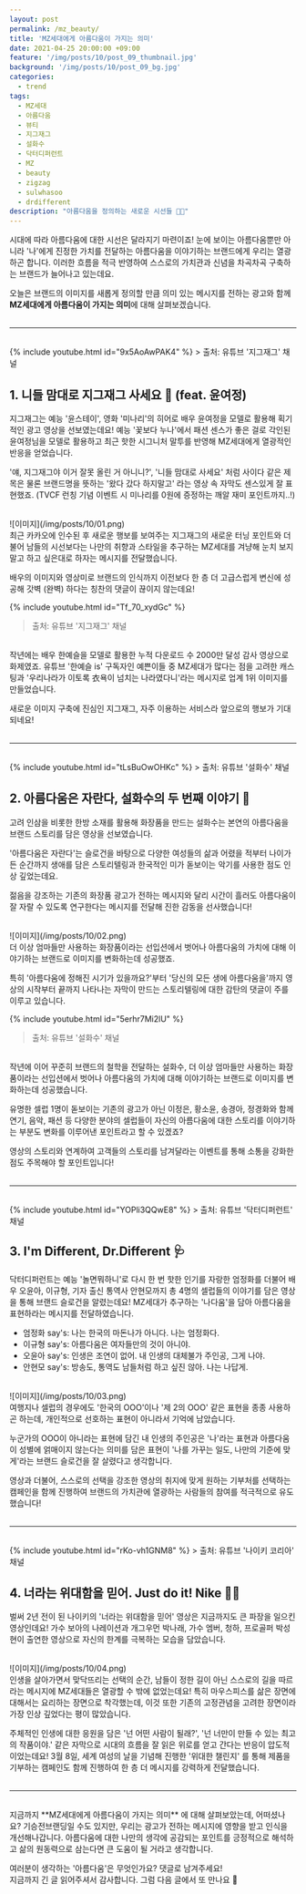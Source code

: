 ```yaml
---
layout: post
permalink: /mz_beauty/
title: 'MZ세대에게 아름다움이 가지는 의미'
date: 2021-04-25 20:00:00 +09:00
feature: '/img/posts/10/post_09_thumbnail.jpg'
background: '/img/posts/10/post_09_bg.jpg'
categories:
  - trend
tags:
  - MZ세대
  - 아름다움
  - 뷰티
  - 지그재그
  - 설화수
  - 닥터디퍼런트
  - MZ
  - beauty
  - zigzag
  - sulwhasoo
  - drdifferent
description: "아름다움을 정의하는 새로운 시선들 👸👀"
---
```


시대에 따라 아름다움에 대한 시선은 달라지기 마련이죠! 눈에 보이는 아름다움뿐만 아니라 '나'에게 진정한 가치를 전달하는 아름다움을 이야기하는 브랜드에게 우리는 열광하곤 합니다. 이러한 흐름을 적극 반영하여 스스로의 가치관과 신념을 차곡차곡 구축하는 브랜드가 늘어나고 있는데요.

오늘은 브랜드의 이미지를 새롭게 정의할 만큼 의미 있는 메시지를 전하는 광고와 함께 **MZ세대에게 아름다움이 가지는 의미**에 대해 살펴보겠습니다. <br><br>

---

<br>
{% include youtube.html id="9x5AoAwPAK4" %}
> 출처: 유튜브 '지그재그' 채널


## 1. 니들 맘대로 지그재그 사세요 🛒 (feat. 윤여정)

지그재그는 예능 '윤스테이', 영화 '미나리'의 히어로 배우 윤여정을 모델로 활용해 획기적인 광고 영상을 선보였는데요! 예능 '꽃보다 누나'에서 패션 센스가 좋은 걸로 각인된 윤여정님을 모델로 활용하고 최근 핫한 시그니처 말투를 반영해 MZ세대에게 열광적인 반응을 얻었습니다.

'얘, 지그재그야 이거 잘못 올린 거 아니니?', '니들 맘대로 사세요' 처럼 사이다 같은 제목은 물론 브랜드명을 뜻하는 '왔다 갔다 하지말고' 라는 영상 속 자막도 센스있게 잘 표현했죠. (TVCF 런칭 기념 이벤트 시 미나리를 0원에 증정하는 깨알 재미 포인트까지..!)

<br>
![이미지](/img/posts/10/01.png)

<br>
최근 카카오에 인수된 후 새로운 행보를 보여주는 지그재그의 새로운 터닝 포인트와 더불어 남들의 시선보다는 나만의 취향과 스타일을 추구하는 MZ세대를 겨냥해 눈치 보지말고 하고 싶은대로 하자는 메시지를 전달했습니다.

배우의 이미지와 영상미로 브랜드의 인식까지 이전보다 한 층 더 고급스럽게 변신에 성공해 갓벽 (완벽) 하다는 칭찬의 댓글이 끊이지 않는데요!

{% include youtube.html id="Tf_70_xydGc" %}
> 출처: 유튜브 '지그재그' 채널

<br>
작년에는 배우 한예슬을 모델로 활용한 누적 다운로드 수 2000만 달성 감사 영상으로 화제였죠. 유튜브 '한예슬 is' 구독자인 예쁜이들 중 MZ세대가 많다는 점을 고려한 캐스팅과 '우리나라가 이토록 衣욕이 넘치는 나라였다니'라는 메시지로 업계 1위 이미지를 만들었습니다.

새로운 이미지 구축에 진심인 지그재그, 자주 이용하는 서비스라 앞으로의 행보가 기대되네요! <br><br>

---

<br>
{% include youtube.html id="tLsBuOwOHKc" %}
> 출처: 유튜브 '설화수' 채널


## 2. 아름다움은 자란다, 설화수의 두 번째 이야기 🥈

고려 인삼을 비롯한 한방 소재를 활용해 화장품을 만드는 설화수는 본연의 아름다움을 브랜드 스토리를 담은 영상을 선보였습니다.

'아름다움은 자란다'는 슬로건을 바탕으로 다양한 여성들의 삶과 어렸을 적부터 나이가 든 순간까지 생애를 담은 스토리텔링과 한국적인 미가 돋보이는 악기를 사용한 점도 인상 깊었는데요.

젊음을 강조하는 기존의 화장품 광고가 전하는 메시지와 달리 시간이 흘러도 아름다움이 잘 자랄 수 있도록 연구한다는 메시지를 전달해 진한 감동을 선사했습니다!

<br>
![이미지](/img/posts/10/02.png)

<br>
더 이상 엄마들만 사용하는 화장품이라는 선입션에서 벗어나 아름다움의 가치에 대해 이야기하는 브랜드로 이미지를 변화하는데 성공했죠.

특히 '아름다움에 정해진 시기가 있을까요?'부터 '당신의 모든 생에 아름다움을'까지 영상의 시작부터 끝까지 나타나는 자막이 만드는 스토리텔링에 대한 감탄의 댓글이 주를 이루고 있습니다.

{% include youtube.html id="5erhr7Mi2lU" %}
> 출처: 유튜브 '설화수' 채널

<br>
작년에 이어 꾸준히 브랜드의 철학을 전달하는 설화수, 더 이상 엄마들만 사용하는 화장품이라는 선입션에서 벗어나 아름다움의 가치에 대해 이야기하는 브랜드로 이미지를 변화하는데 성공했습니다.

유명한 셀럽 1명이 돋보이는 기존의 광고가 아닌 이정은​, 황소윤​, 송경아​, 정경화와 함께 연기, 음악, 패션 등 다양한 분야의 셀럽들이 자신의 아름다움에 대한 스토리를 이야기하는 부분도 변화를 이루어낸 포인트라고 할 수 있겠죠?

영상의 스토리와 연계하여 고객들의 스토리를 남겨달라는 이벤트를 통해 소통을 강화한 점도 주목해야 할 포인트입니다! <br><br>

---

<br>
{% include youtube.html id="YOPli3QQwE8" %}
> 출처: 유튜브 '닥터디퍼런트' 채널


## 3. I'm Different, Dr.Different 🩺

닥터디퍼런트는 예능 '놀면뭐하니'로 다시 한 번 핫한 인기를 자랑한 엄정화를 더불어 배우 오윤아, 이규형, 기자 출신 통역사 안현모까지 총 4명의 셀럽들의 이야기를 담은 영상을 통해 브랜드 슬로건을 알렸는데요! MZ세대가 추구하는 '나다움'을 담아 아름다움을 표현하라는 메시지를 전달하였습니다.

* 엄정화 say's: 나는 한국의 마돈나가 아니다. 나는 엄정화다.
* 이규형 say's: 아름다움은 여자들만의 것이 아니야.
* 오윤아 say's: 인생은 조연이 없어. 내 인생의 대체불가 주인공, 그게 나야.
* 안현모 say's: 방송도, 통역도 남들처럼 하고 싶진 않아. 나는 나답게.

<br>
![이미지](/img/posts/10/03.png)

<br>
여행지나 셀럽의 경우에도 '한국의 OOO'이나 '제 2의 OOO' 같은 표현을 종종 사용하곤 하는데, 개인적으로 선호하는 표현이 아니라서 기억에 남았습니다.

누군가의 OOO이 아니라는 표현에 담긴 내 인생의 주인공은 '나'라는 표현과 아름다움이 성별에 얽매이지 않는다는 의미를 담은 표현이 '나를 가꾸는 일도, 나만의 기준에 맞게'라는 브랜드 슬로건을 잘 살렸다고 생각합니다.

영상과 더불어, 스스로의 선택을 강조한 영상의 취지에 맞게 원하는 기부처를 선택하는 캠페인을 함께 진행하여 브랜드의 가치관에 열광하는 사람들의 참여를 적극적으로 유도했습니다! <br><br>

---

<br>
{% include youtube.html id="rKo-vh1GNM8" %}
> 출처: 유튜브 '나이키 코리아' 채널


## 4. 너라는 위대함을 믿어. Just do it! Nike 💪🏻

벌써 2년 전이 된 나이키의 '너라는 위대함을 믿어' 영상은 지금까지도 큰 파장을 일으킨 영상인데요! 가수 보아의 나레이션과 개그우먼 박나래, 가수 엠버, 청하, 프로골퍼 박성현이 출연한 영상으로 자신의 한계를 극복하는 모습을 담았습니다.

<br>
![이미지](/img/posts/10/04.png)

<br>
인생을 살아가면서 맞닥뜨리는 선택의 순간, 남들이 정한 길이 아닌 스스로의 길을 따르라는 메시지에 MZ세대들은 열광할 수 밖에 없었는데요! 특히 마우스피스를 삶은 장면에 대해서는 요리하는 장면으로 착각했는데, 이것 또한 기존의 고정관념을 고려한 장면이라 가장 인상 깊었다는 평이 많았습니다.

주체적인 인생에 대한 응원을 담은 '넌 어떤 사람이 될래?', '넌 너만이 만들 수 있는 최고의 작품이야.' 같은 자막으로 시대의 흐름을 잘 읽은 위로를 얻고 간다는 반응이 압도적이었는데요! 3월 8일, 세계 여성의 날을 기념해 진행한 '위대한 챌린지' 를 통해 제품을 기부하는 캠페인도 함께 진행하여 한 층 더 메시지를 강력하게 전달했습니다. <br><br>

---

<br>
지금까지 **MZ세대에게 아름다움이 가지는 의미** 에 대해 살펴보았는데, 어떠셨나요? 기승전브랜딩일 수도 있지만, 우리는 광고가 전하는 메시지에 영향을 받고 인식을 개선해나갑니다. 아름다움에 대한 나만의 생각에 공감되는 포인트를 긍정적으로 해석하고 삶의 원동력으로 삼는다면 큰 도움이 될 거라고 생각합니다. <br>

여러분이 생각하는 '아름다움'은 무엇인가요? 댓글로 남겨주세요! <br>
지금까지 긴 글 읽어주셔서 감사합니다. 그럼 다음 글에서 또 만나요 👋 <br><br>
